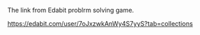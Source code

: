 The link from Edabit problrm solving game.

https://edabit.com/user/7oJxzwkAnWy4S7yyS?tab=collections